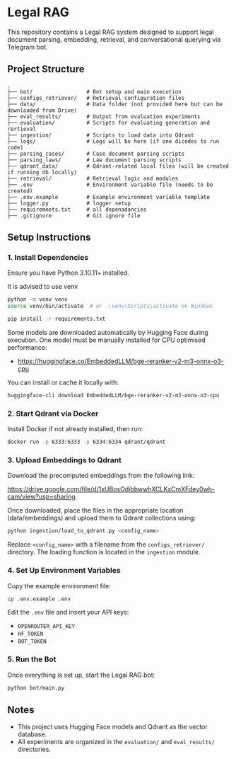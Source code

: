 # Legal RAG

This repository contains a Legal RAG system designed to support legal document parsing, embedding, retrieval, and conversational querying via Telegram bot.

## Project Structure

```
.
├── bot/                 # Bot setup and main execution
├── configs_retriever/   # Retrieval configuration files
├── data/                # Data folder (not provided here but can be downloaded from Drive)
├── eval_results/        # Output from evaluation experiments
├── evaluation/          # Scripts for evaluating generation and rertieval
├── ingestion/           # Scripts to load data into Qdrant
├── logs/                # Logs will be here (if one dicedes to run code)
├── parsing_cases/       # Case document parsing scripts
├── parsing_laws/        # Law document parsing scripts
├── qdrant_data/         # Qdrant-related local files (will be created if running db locally)
├── retrieval/           # Retrieval logic and modules
├── .env                 # Environment variable file (needs to be created)
├── .env.example         # Example environment variable template
├── logger.py            # logger setup
├── requiremnets.txt     # all depenadancies
├── .gitignore           # Git ignore file
```

## Setup Instructions

### 1. Install Dependencies

Ensure you have Python 3.10.11+ installed.

It is advised to use venv
```bash
python -m venv venv
source venv/bin/activate  # or .\venv\Scripts\activate on Windows

pip install -r requirements.txt
```

Some models are downloaded automatically by Hugging Face during execution. One model must be manually installed for CPU optimised performance:

- https://huggingface.co/EmbeddedLLM/bge-reranker-v2-m3-onnx-o3-cpu

You can install or cache it locally with:

```bash
huggingface-cli download EmbeddedLLM/bge-reranker-v2-m3-onnx-o3-cpu
```

### 2. Start Qdrant via Docker

Install Docker if not already installed, then run:

```bash
docker run -p 6333:6333 -p 6334:6334 qdrant/qdrant
```

### 3. Upload Embeddings to Qdrant

Download the precomputed embeddings from the following link:

https://drive.google.com/file/d/1xUBosOdibbwwhXCLKxCmXFdey0wh-cam/view?usp=sharing

Once downloaded, place the files in the appropriate location (data/embeddings) and upload them to Qdrant collections using:

```bash
python ingestion/load_to_qdrant.py <config_name>
```

Replace `<config_name>` with a filename from the `configs_retriever/` directory. The loading function is located in the `ingestion` module.

### 4. Set Up Environment Variables

Copy the example environment file:

```bash
cp .env.example .env
```

Edit the `.env` file and insert your API keys:

- `OPENROUTER_API_KEY`
- `HF_TOKEN`
- `BOT_TOKEN`

### 5. Run the Bot

Once everything is set up, start the Legal RAG bot:

```bash
python bot/main.py
```

## Notes

- This project uses Hugging Face models and Qdrant as the vector database.
- All experiments are organized in the `evaluation/` and `eval_results/` directories.